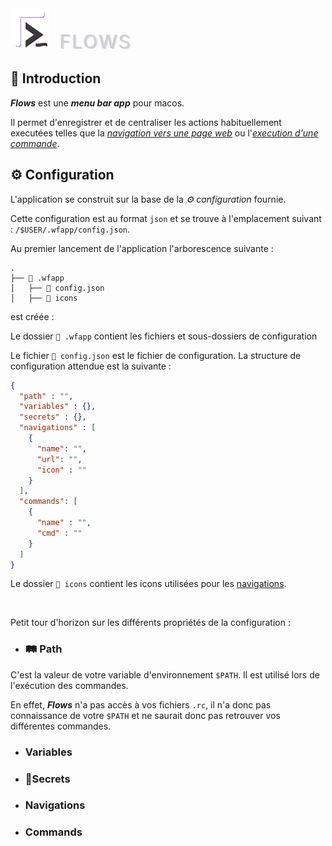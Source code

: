 <div>
<img alt="logo" src="./src-tauri/icons/icon_64.png"> 
<span 
    style="margin-left: 10px; font-size: 30px; opacity: 0.2; letter-spacing: 2px; text-shadow: 2px 1px 1px #4b1d8e">
FLOWS 
</span>
</div>

## 🚀 Introduction

_**Flows**_ est une _**menu bar app**_ pour macos.

Il permet d'enregistrer et de centraliser les actions habituellement executées telles que la _[navigation vers une page web](#navigations)_ ou l'_[execution d'une commande](#commands)_.  

## ⚙️ Configuration
L'application se construit sur la base de la _⚙️ configuration_ fournie.

Cette configuration est au format `json` et se trouve à l'emplacement suivant : `/$USER/.wfapp/config.json`.

Au premier lancement de l'application l'arborescence suivante :
``` 
.
├── 📂 .wfapp
│   ├── 📄 config.json
│   ├── 📂 icons
```
est créée :

Le dossier `📂 .wfapp` contient les fichiers et sous-dossiers de configuration

Le fichier `📄 config.json` est le fichier de configuration. La structure de configuration attendue est la suivante :  

```json
{
  "path" : "",
  "variables" : {},
  "secrets" : {},
  "navigations" : [
    {
      "name": "",
      "url": "",
      "icon" : ""
    }
  ],
  "commands": [
    {
      "name" : "",
      "cmd" : ""
    }
  ]
}
```

Le dossier `📂 icons` contient les icons utilisées pour les [navigations](#navigations).

<br>

Petit tour d'horizon sur les différents propriétés de la configuration : 

* ### <span id="path">🛤️ Path

C'est la valeur de votre variable d'environnement `$PATH`. Il est utilisé lors de l'exécution des commandes. 

En effet, **_Flows_** n'a pas accès à vos fichiers `.rc`, il n'a donc pas connaissance de votre `$PATH` et ne saurait donc pas retrouver vos différentes commandes. 

* ### <span id="variables">Variables

* ### <span id="secrets"> 🔐Secrets

* ### <span id="navigations">Navigations

* ### <span id="commands">Commands